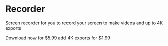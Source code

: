 # Recorder
Screen recorder for you to record your screen to make videos and up to 4K exports

Download now for $5.99 
add 4K exports for $1.99

